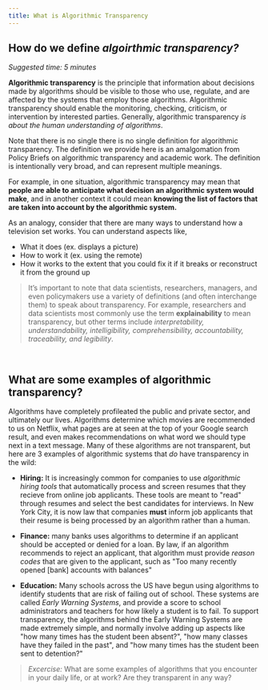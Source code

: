 ```yaml
---
title: What is Algorithmic Transparency
---
```


## How do we define _algoirthmic transparency?_
_Suggested time: 5 minutes_

**Algorithmic transparency** is the principle that information about decisions made by algorithms should be visible to those who use, regulate, and are affected by the systems that employ those algorithms. Algorithmic transparency should enable the monitoring, checking, criticism, or intervention by interested parties. Generally, algorithmic transparency _is about the human understanding of algorithms_.

Note that there is no single there is no single definition for algorithmic transparency. The definition we provide here is an amalgomation from Policy Briefs on algorithmic transparency and academic work. The definition is intentionally very broad, and can represent multiple meanings.

For example, in one situation, algorithmic transparency may mean that **people are able to anticipate what decision an algorithmic system would make**, and in another context it could mean **knowing the list of factors that are taken into account by the algorithmic system.**

As an analogy, consider that there are many ways to understand how a television set works. You can understand aspects like,
- What it does (ex. displays a picture)
- How to work it (ex. using the remote)
- How it works to the extent that you could fix it if it breaks or reconstruct it from the ground up

> It’s important to note that data scientists, researchers, managers, and even policymakers use a variety of definitions (and often interchange them) to speak about transparency. For example, researchers and data scientists most commonly use the term **explainability** to mean transparency, but other terms include _interpretability, understandability, intelligibility, comprehensibility, accountability, traceability, and legibility_.

<br>

## What are some examples of algorithmic transparency?

Algorithms have completely profileated the public and private sector, and ultimately our lives. Algorithms determine which movies are recommended to us on Netflix, what pages are at seen at the top of your Google search result, and even makes recommendations on what word we should type next in a text message. Many of these algorithms are not transparent, but here are 3 examples of algorithmic systems that _do_ have transparency in the wild:

- **Hiring:** It is increasingly common for companies to use _algorithmic hiring tools_ that automatically process and screen resumes that they recieve from online job applicants. These tools are meant to "read" through resumes and select the best candidates for interviews. In New York City, it is now law that companies __must__ inform job applicants that their resume is being processed by an algorithm rather than a human.

- **Finance:** many banks uses algorithms to determine if an applicant should be accepted or denied for a loan. By law, if an algorithm recommends to reject an applicant, that algorithm must provide _reason codes_ that are given to the applicant, such as "Too many recently opened \[bank\] accounts with balances"

- **Education:** Many schools across the US have begun using algorithms to identify students that are risk of failing out of school. These systems are called _Early Warning Systems_, and provide a score to school administrators and teachers for how likely a student is to fail. To support transparency, the algorithms behind the Early Warning Systems are made extremely simple, and normally involve adding up aspects like "how many times has the student been absent?", "how many classes have they failed in the past", and "how many times has the student been sent to detention?"

<!---
- **Hiring:** Algorithms are often used to automatically screen resumes. The companies using those algorithms will likely be interested in understanding how the algorithms are filtering and scoring resumes. Job applicants also have an interest in knowing whether or not their resumes will be screened by humans or algorithms.

- **Credit scores:** A person's credit score is determined by an algoirthm, that combines together factors like their credit score and their outstanding debt. Everyone deserves the right to know what attributes, factors, and inputs are used to generate that risk score.

- **Healthcare:** Advanced computer programs are regularly used to help doctors estimate the risk of disease for their patients. Algorithmic transparency is critiacl in helping the doctor understand why a patient is estimated to be high (or low) risk. In these high stakes environments, algorithmic transparency may literally be a matter of life and death.
-->

> _Excercise:_ What are some examples of algorithms that you encounter in your daily life, or at work? Are they transparent in any way?